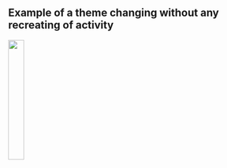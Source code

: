 ## Example of a theme changing without any recreating of activity
<image width="25%" src="gif/dynamic_theme.gif"/>
